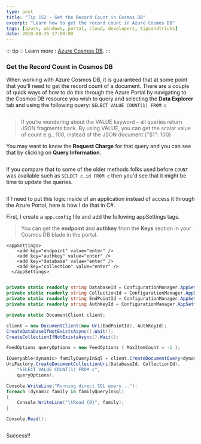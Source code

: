 ```yaml
---
type: post
title: "Tip 152 - Get the Record Count in Cosmos DB"
excerpt: "Learn how to get the record count in Azure Cosmos DB"
tags: [azure, windows, portal, cloud, developers, tipsandtricks]
date: 2018-08-26 17:00:00
---
```


::: tip
:bulb: Learn more : [Azure Cosmos DB](https://docs.microsoft.com/azure/cosmos-db/introduction?WT.mc_id=docs-azuredevtips-azureappsdev).
:::

### Get the Record Count in Cosmos DB

When working with Azure Cosmos DB, it is guaranteed that at some point that you'll need to get the record count of a document. There are a couple of quick ways of how to do this through the Azure Portal by navigating to the Cosmos DB resource you wish to query and selecting the **Data Explorer** tab and using the following query: `SELECT VALUE COUNT(1) FROM c`

<img :src="$withBase('/files/dataexpcosmos1.png')">

> If you’re wondering about the VALUE keyword – all queries return JSON fragments back. By using VALUE, you can get the scalar value of count e.g., 100, instead of the JSON document {"$1": 100}

You may want to know the **Request Charge** for that query and you can see that by clicking on **Query Information**. 

<img :src="$withBase('/files/dataexpcosmos2.png')">

If you compare that to some of the older methods folks used before `COUNT` was available such as `SELECT c.id FROM c` then you'd see that it might be time to update the queries. 

<img :src="$withBase('/files/dataexpcosmos3.png')">

If I need to put this logic inside of an application instead of access it through the Azure Portal, here is how I do that in C#. 

First, I create a `app.config` file and add the following appSettings tags.

>You can get the **endpoint** and **authkey** from the **Keys** section in your Cosmos DB blade in the portal. 

```
<appSettings>
    <add key="endpoint" value="enter" />
    <add key="authkey" value="enter" />
    <add key="database" value="enter" />
    <add key="collection" value="enter" />
  </appSettings>
  ```


```csharp

private static readonly string DatabaseId = ConfigurationManager.AppSettings["database"];
private static readonly string CollectionId = ConfigurationManager.AppSettings["collection"];
private static readonly string EndPointId = ConfigurationManager.AppSettings["endpoint"];
private static readonly string AuthKeyId = ConfigurationManager.AppSettings["authkey"];

private static DocumentClient client;

client = new DocumentClient(new Uri(EndPointId), AuthKeyId);
CreateDatabaseIfNotExistsAsync().Wait();
CreateCollectionIfNotExistsAsync().Wait();

FeedOptions queryOptions = new FeedOptions { MaxItemCount = -1 };

IQueryable<dynamic> familyQueryInSql = client.CreateDocumentQuery<dynamic>(
UriFactory.CreateDocumentCollectionUri(DatabaseId, CollectionId),
    "SELECT VALUE COUNT(1) FROM c",
    queryOptions);

Console.WriteLine("Running direct SQL query...");
foreach (dynamic family in familyQueryInSql)
{
    Console.WriteLine("\tRead {0}", family);
}

Console.Read();
```

<img :src="$withBase('/files/dataexpcosmos4.png')">

Success!!

